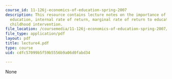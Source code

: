```yaml
---
course_id: 11-126j-economics-of-education-spring-2007
description: This resource contains lecture notes on the importance of early childhood
  education, internal rate of return, marginal rate of return to education, and early
  childhood intervention.
file_location: /coursemedia/11-126j-economics-of-education-spring-2007/cdfc57099b5f59b5556b9a06d0fabd34_lecture4.pdf
file_type: application/pdf
layout: pdf
title: lecture4.pdf
type: course
uid: cdfc57099b5f59b5556b9a06d0fabd34

---
```

None